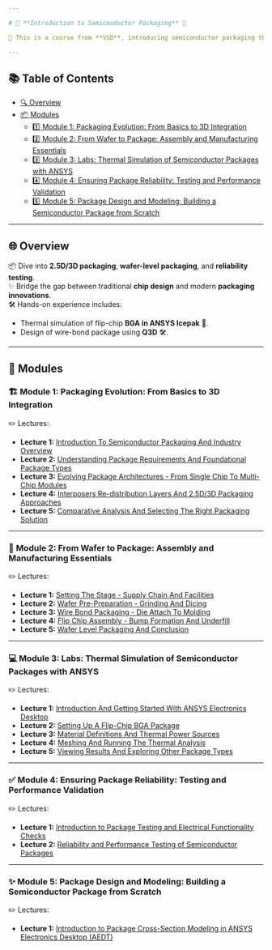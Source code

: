 ```yaml
---

# 🌟 **Introduction to Semiconductor Packaging** 🌟

📘 This is a course from **VSD**, introducing semiconductor packaging through **theory** and **lab sessions**.

---
```


## 📚 **Table of Contents**

- [🔍 Overview](#overview)
- [📦 Modules](#modules)
  - [1️⃣ Module 1: Packaging Evolution: From Basics to 3D Integration](#module-1-packaging-evolution-from-basics-to-3d-integration)
  - [2️⃣ Module 2: From Wafer to Package: Assembly and Manufacturing Essentials](#module-2-from-wafer-to-package-assembly-and-manufacturing-essentials)
  - [3️⃣ Module 3: Labs: Thermal Simulation of Semiconductor Packages with ANSYS](#module-3-labs-thermal-simulation-of-semiconductor-packages-with-ansys)
  - [4️⃣ Module 4: Ensuring Package Reliability: Testing and Performance Validation](#module-4-ensuring-package-reliability-testing-and-performance-validation)
  - [5️⃣ Module 5: Package Design and Modeling: Building a Semiconductor Package from Scratch](#module-5-package-design-and-modeling-building-a-semiconductor-package-from-scratch)

---

## 🌐 **Overview**

📦 Dive into **2.5D/3D packaging**, **wafer-level packaging**, and **reliability testing**.  
✨ Bridge the gap between traditional **chip design** and modern **packaging innovations**.  
🛠 Hands-on experience includes:  
- Thermal simulation of flip-chip **BGA in ANSYS Icepak** 🧊.  
- Design of wire-bond package using **Q3D** 🛠.

---

## 🧩 **Modules**

### 🏗 **Module 1: Packaging Evolution: From Basics to 3D Integration**

✏️ Lectures:  
- **Lecture 1:** [Introduction To Semiconductor Packaging And Industry Overview](./Module%201%20-%20Packaging%20Evolution%3A%20From%20Basics%20to%203D%20Integration/L1%20-%20Introduction%20To%20Semiconductor%20Packaging%20And%20Industry%20Overview/)  
- **Lecture 2:** [Understanding Package Requirements And Foundational Package Types](./Module%201%20-%20Packaging%20Evolution%3A%20From%20Basics%20to%203D%20Integration/L2%20-%20Understanding%20Package%20Requirements%20And%20Foundational%20Package%20Types/)  
- **Lecture 3:** [Evolving Package Architectures - From Single Chip To Multi-Chip Modules](./Module%201%20-%20Packaging%20Evolution%3A%20From%20Basics%20to%203D%20Integration/%20L3%20-%20Evolving%20Package%20Architectures%20-%20From%20Single%20Chip%20To%20Multi-Chip%20Modules/)  
- **Lecture 4:** [Interposers Re-distribution Layers And 2.5D/3D Packaging Approaches](./Module%201%20-%20Packaging%20Evolution%3A%20From%20Basics%20to%203D%20Integration/%20L4%20-%20Interposers%20Re-distribution%20Layers%20And%202.5D%20and%203D%20Packaging%20Approaches/)  
- **Lecture 5:** [Comparative Analysis And Selecting The Right Packaging Solution](./Module%201%20-%20Packaging%20Evolution%3A%20From%20Basics%20to%203D%20Integration/%20L5%20-%20Comparative%20Analysis%20And%20Selecting%20The%20Right%20Packaging%20Solution/)  

---

### 🔧 **Module 2: From Wafer to Package: Assembly and Manufacturing Essentials**

✏️ Lectures:  
- **Lecture 1:** [Setting The Stage - Supply Chain And Facilities](./Module2%20-%20From%20Wafer%20to%20Package%3A%20Assembly%20and%20Manufacturing%20Essentials/%20L1%20-%20Setting%20The%20Stage%20-%20Supply%20Chain%20And%20Facilities/)  
- **Lecture 2:** [Wafer Pre-Preparation - Grinding And Dicing](./Module2%20-%20From%20Wafer%20to%20Package%3A%20Assembly%20and%20Manufacturing%20Essentials/%20L2%20-%20Wafer%20Pre-Preparation%20-%20Grinding%20And%20Dicing%20/)  
- **Lecture 3:** [Wire Bond Packaging - Die Attach To Molding](./Module2%20-%20From%20Wafer%20to%20Package%3A%20Assembly%20and%20Manufacturing%20Essentials/%20L3%20-%20Wire%20Bond%20Packaging%20-%20Die%20Attach%20To%20Molding/)  
- **Lecture 4:** [Flip Chip Assembly - Bump Formation And Underfill](./Module2%20-%20From%20Wafer%20to%20Package%3A%20Assembly%20and%20Manufacturing%20Essentials/%20L4%20-%20Flip%20Chip%20Assembly%20-%20Bump%20Formation%20And%20Underfill%20/)  
- **Lecture 5:** [Wafer Level Packaging And Conclusion](./Module2%20-%20From%20Wafer%20to%20Package%3A%20Assembly%20and%20Manufacturing%20Essentials/%20L5%20-%20Wafer%20Level%20Packaging%20And%20Conclusion/)  

---

### 💻 **Module 3: Labs: Thermal Simulation of Semiconductor Packages with ANSYS**

✏️ Lectures:  
- **Lecture 1:** [Introduction And Getting Started With ANSYS Electronics Desktop](./Module%203%20-%20Labs%3A%20Thermal%20Simulation%20of%20Semiconductor%20Packages%20with%20ANSYS%20/%20L1%20-%20Introduction%20And%20Getting%20Started%20With%20ANSYS%20Electronics%20Desktop/)  
- **Lecture 2:** [Setting Up A Flip-Chip BGA Package](./Module%203%20-%20Labs%3A%20Thermal%20Simulation%20of%20Semiconductor%20Packages%20with%20ANSYS%20/%20L2%20-%20Setting%20Up%20A%20Flip-Chip%20BGA%20Package%20/)  
- **Lecture 3:** [Material Definitions And Thermal Power Sources](./Module%203%20-%20Labs%3A%20Thermal%20Simulation%20of%20Semiconductor%20Packages%20with%20ANSYS%20/%20L3%20-%20Material%20Definitions%20And%20Thermal%20Power%20Sources%20/)  
- **Lecture 4:** [Meshing And Running The Thermal Analysis](./Module%203%20-%20Labs%3A%20Thermal%20Simulation%20of%20Semiconductor%20Packages%20with%20ANSYS%20/%20L4%20-%20Meshing%20And%20Running%20The%20Thermal%20Analysis%20/)  
- **Lecture 5:** [Viewing Results And Exploring Other Package Types](./Module%203%20-%20Labs%3A%20Thermal%20Simulation%20of%20Semiconductor%20Packages%20with%20ANSYS%20/%20L5%20-%20Viewing%20Results%20And%20Exploring%20Other%20Package%20Types%20/)  

---

### ✅ **Module 4: Ensuring Package Reliability: Testing and Performance Validation**

✏️ Lectures:  
- **Lecture 1:** [Introduction to Package Testing and Electrical Functionality Checks](./Module%204%20-%20Ensuring%20Package%20Reliability%3A%20Testing%20and%20Performance%20Validation%20/%20L1%20-%20Introduction%20to%20Package%20Testing%20and%20Electrical%20Functionality%20Checks%20/)  
- **Lecture 2:** [Reliability and Performance Testing of Semiconductor Packages](./Module%204%20-%20Ensuring%20Package%20Reliability%3A%20Testing%20and%20Performance%20Validation%20/%20L2%20-%20Reliability%20and%20Performance%20Testing%20of%20Semiconductor%20Packages%20/)  

---

### ✨ **Module 5: Package Design and Modeling: Building a Semiconductor Package from Scratch**

✏️ Lectures:  
- **Lecture 1:** [Introduction to Package Cross-Section Modeling in ANSYS Electronics Desktop (AEDT)](./Module%205%20-%20Package%20Design%20and%20Modeling%3A%20Building%20a%20Semiconductor%20Package%20from%20Scratch%20/%20L1%20-%20Introduction%20to%20Package%20Cross-Section%20Modeling%20in%20ANSYS%20Electronics%20Desktop%20(AEDT)/)
